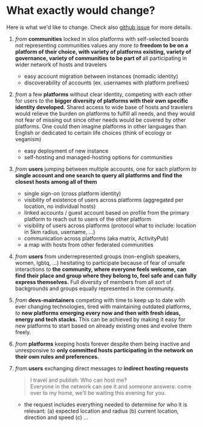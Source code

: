 # What exactly would change?

Here is what we'd like to change. Check also [github issue](https://github.com/FediHospEx/fedihospex.github.io/issues/33) for more details.

1. *from* **communities** locked in silos platforms with self-selected boards not representing communities values any more
   *to* **freedom to be on a platform of their choice, with variety of platforms existing, variety of governance, variety of communities to be part of** all participating in wider network of hosts and travelers
    - easy account migration between instances (nomadic identity)
    - discoverability of accounts (ex. usernames with platform prefixes)

1. *from* a few **platforms** without clear identity, competing with each other for users
   *to* the **bigger diversity of platforms with their own specific identity developed.** Shared access to wide base of hosts and travelers would relieve the burden on platforms to fulfill all needs, and they would not fear of missing out since other needs would be covered by other platforms. One could then imagine platforms in other languages than English or dedicated to certain life choices (think of ecology or veganism)
    - easy deployment of new instance
    - self-hosting and managed-hosting options for communities

1. *from* **users** jumping between multiple accounts, one for each platform
   *to* **single account and one search to query all platforms and find the closest hosts among all of them**
    - single sign-on (cross platform identity)
    - visibility of existence of users across platforms (aggregated per location, no individual hosts)
    - linked accounts / guest account based on profile from the primary platform to reach out to users of the other platform
    - visibility of users across platforms (protocol what to include: location in 5km radius, username, …)
    - communication across platforms (aka matrix, ActivityPub)
    - a map with hosts from other federated communities

1. *from* **users** from underrepresented groups (non-english speakers, women, lgbtq, …) hesitating to participate because of fear of unsafe interactions
   *to* **the community, where everyone feels welcome, can find their place and group where they belong to, feel safe and can fully express themselves.** Full diversity of members from all sort of backgrounds and groups equally represented in the community.

1. *from* **devs-maintainers** competing with time to keep up to date with ever changing technologies, tired with maintaining outdated platforms,
   *to* **new platforms emerging every now and then with fresh ideas, energy and tech stacks.** This can be achieved by making it easy for new platforms to start based on already existing ones and evolve them freely.

1. *from* **platforms** keeping hosts forever despite them being inactive and unresponsive
   *to* **only committed hosts participating in the network on their own rules and preferences.**

1. *from* **users** exchanging direct messages
   *to* **indirect hosting requests**

   > I travel and publish: Who can host me? \
   > Everyone in the network can see it and someone answers: come over to my home, we’ll be waiting this evening for you.

    - the request includes everything needed to determine for who it is relevant: (a) expected location and radius (b) current location, direction and speed (c) …
    